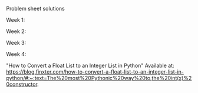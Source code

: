 Problem sheet solutions

Week 1:

Week 2:

Week 3:

Week 4: 

"How to Convert a Float List to an Integer List in Python"
Available at:
https://blog.finxter.com/how-to-convert-a-float-list-to-an-integer-list-in-python/#:~:text=The%20most%20Pythonic%20way%20to,the%20int(x)%20constructor.